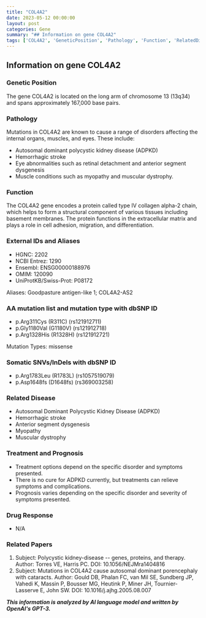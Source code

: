 ```yaml
---
title: "COL4A2"
date: 2023-05-12 00:00:00
layout: post
categories: Gene
summary: "## Information on gene COL4A2"
tags: ['COL4A2', 'GeneticPosition', 'Pathology', 'Function', 'RelatedDisease', 'Treatment', 'Prognosis', 'RelatedPapers']
---
```


## Information on gene COL4A2

### Genetic Position
The gene COL4A2 is located on the long arm of chromosome 13 (13q34) and spans approximately 167,000 base pairs.

### Pathology
Mutations in COL4A2 are known to cause a range of disorders affecting the internal organs, muscles, and eyes. These include:

- Autosomal dominant polycystic kidney disease (ADPKD)
- Hemorrhagic stroke
- Eye abnormalities such as retinal detachment and anterior segment dysgenesis
- Muscle conditions such as myopathy and muscular dystrophy.

### Function
The COL4A2 gene encodes a protein called type IV collagen alpha-2 chain, which helps to form a structural component of various tissues including basement membranes. The protein functions in the extracellular matrix and plays a role in cell adhesion, migration, and differentiation.

### External IDs and Aliases
- HGNC: 2202
- NCBI Entrez: 1290
- Ensembl: ENSG00000188976
- OMIM: 120090
- UniProtKB/Swiss-Prot: P08172

Aliases: Goodpasture antigen-like 1; COL4A2-AS2

### AA mutation list and mutation type with dbSNP ID
- p.Arg311Cys (R311C) (rs121912711)
- p.Gly1180Val (G1180V) (rs121912718)
- p.Arg1328His (R1328H) (rs121912721)

Mutation Types: missense

### Somatic SNVs/InDels with dbSNP ID
- p.Arg1783Leu (R1783L) (rs1057519079)
- p.Asp1648fs (D1648fs) (rs369003258)

### Related Disease
- Autosomal Dominant Polycystic Kidney Disease (ADPKD)
- Hemorrhagic stroke
- Anterior segment dysgenesis
- Myopathy
- Muscular dystrophy

### Treatment and Prognosis
- Treatment options depend on the specific disorder and symptoms presented.
- There is no cure for ADPKD currently, but treatments can relieve symptoms and complications.
- Prognosis varies depending on the specific disorder and severity of symptoms presented.

### Drug Response
- N/A

### Related Papers
1. Subject: Polycystic kidney-disease -- genes, proteins, and therapy. 
   Author: Torres VE, Harris PC.
   DOI: 10.1056/NEJMra1404816
2. Subject: Mutations in COL4A2 cause autosomal dominant porencephaly with cataracts.
   Author: Gould DB, Phalan FC, van Mil SE, Sundberg JP, Vahedi K, Massin P, Bousser MG, Heutink P, Miner JH, Tournier-Lasserve E, John SW.
   DOI: 10.1016/j.ajhg.2005.08.007

**_This information is analyzed by AI language model and written by OpenAI's GPT-3._**
